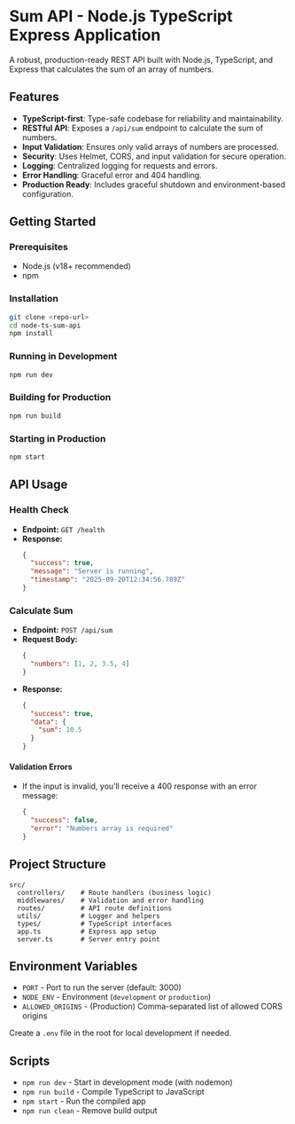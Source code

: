 # Sum API - Node.js TypeScript Express Application

A robust, production-ready REST API built with Node.js, TypeScript, and Express that calculates the sum of an array of numbers.

## Features

- **TypeScript-first**: Type-safe codebase for reliability and maintainability.
- **RESTful API**: Exposes a `/api/sum` endpoint to calculate the sum of numbers.
- **Input Validation**: Ensures only valid arrays of numbers are processed.
- **Security**: Uses Helmet, CORS, and input validation for secure operation.
- **Logging**: Centralized logging for requests and errors.
- **Error Handling**: Graceful error and 404 handling.
- **Production Ready**: Includes graceful shutdown and environment-based configuration.

## Getting Started

### Prerequisites

- Node.js (v18+ recommended)
- npm

### Installation

```bash
git clone <repo-url>
cd node-ts-sum-api
npm install
```

### Running in Development

```bash
npm run dev
```

### Building for Production

```bash
npm run build
```

### Starting in Production

```bash
npm start
```

## API Usage

### Health Check

- **Endpoint:** `GET /health`
- **Response:**
  ```json
  {
    "success": true,
    "message": "Server is running",
    "timestamp": "2025-09-20T12:34:56.789Z"
  }
  ```

### Calculate Sum

- **Endpoint:** `POST /api/sum`
- **Request Body:**
  ```json
  {
    "numbers": [1, 2, 3.5, 4]
  }
  ```
- **Response:**
  ```json
  {
    "success": true,
    "data": {
      "sum": 10.5
    }
  }
  ```

#### Validation Errors

- If the input is invalid, you’ll receive a 400 response with an error message:
  ```json
  {
    "success": false,
    "error": "Numbers array is required"
  }
  ```

## Project Structure

```
src/
  controllers/    # Route handlers (business logic)
  middlewares/    # Validation and error handling
  routes/         # API route definitions
  utils/          # Logger and helpers
  types/          # TypeScript interfaces
  app.ts          # Express app setup
  server.ts       # Server entry point
```

## Environment Variables

- `PORT` - Port to run the server (default: 3000)
- `NODE_ENV` - Environment (`development` or `production`)
- `ALLOWED_ORIGINS` - (Production) Comma-separated list of allowed CORS origins

Create a `.env` file in the root for local development if needed.

## Scripts

- `npm run dev` - Start in development mode (with nodemon)
- `npm run build` - Compile TypeScript to JavaScript
- `npm start` - Run the compiled app
- `npm run clean` - Remove build output
